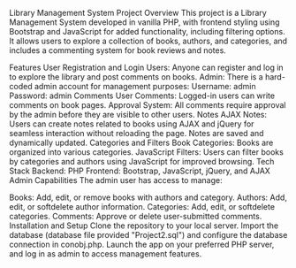 Library Management System
Project Overview
This project is a Library Management System developed in vanilla PHP, with frontend styling using Bootstrap and JavaScript for added functionality, including filtering options. It allows users to explore a collection of books, authors, and categories, and includes a commenting system for book reviews and notes.

Features
User Registration and Login
Users: Anyone can register and log in to explore the library and post comments on books.
Admin: There is a hard-coded admin account for management purposes:
Username: admin
Password: admin
Comments
User Comments: Logged-in users can write comments on book pages.
Approval System: All comments require approval by the admin before they are visible to other users.
Notes
AJAX Notes: Users can create notes related to books using AJAX and jQuery for seamless interaction without reloading the page. Notes are saved and dynamically updated.
Categories and Filters
Book Categories: Books are organized into various categories.
JavaScript Filters: Users can filter books by categories and authors using JavaScript for improved browsing.
Tech Stack
Backend: PHP
Frontend: Bootstrap, JavaScript, jQuery, and AJAX
Admin Capabilities
The admin user has access to manage:

Books: Add, edit, or remove books with authors and category.
Authors: Add, edit, or softdelete author information.
Categories: Add, edit, or softdelete categories.
Comments: Approve or delete user-submitted comments.
Installation and Setup
Clone the repository to your local server.
Import the database (database file provided "Project2.sql") and configure the database connection in conobj.php.
Launch the app on your preferred PHP server, and log in as admin to access management features.
